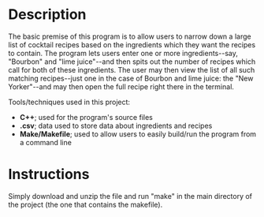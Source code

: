 # Description
The basic premise of this program is to allow users to narrow down a large list of cocktail recipes based on the ingredients which they want the recipes to contain. The program lets users enter one or more ingredients--say, "Bourbon" and "lime juice"--and then spits out the number of recipes which call for both of these ingredients. The user may then view the list of all such matching recipes--just one in the case of Bourbon and lime juice: the "New Yorker"--and may then open the full recipe right there in the terminal.

Tools/techniques used in this project:
- **C++**; used for the program's source files
- **.csv**; data used to store data about ingredients and recipes
- **Make/Makefile**; used to allow users to easily build/run the program from a command line

# Instructions
Simply download and unzip the file and run "make" in the main directory of the project (the one that contains the makefile).
